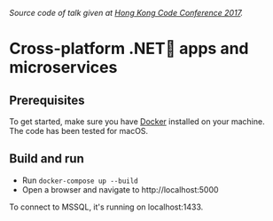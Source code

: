 *Source code of talk given at [Hong Kong Code Conference 2017][codeconf].*

# Cross-platform .NET apps and microservices

## Prerequisites

To get started, make sure you have [Docker][docker] installed on your machine.  
The code has been tested for macOS.

## Build and run

- Run `docker-compose up --build`
- Open a browser and navigate to http://localhost:5000

To connect to MSSQL, it's running on localhost:1433.

  [codeconf]: http://codeconf.hk
  [docker]: https://www.docker.com